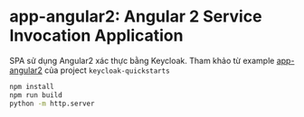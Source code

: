 app-angular2: Angular 2 Service Invocation Application
===================================================

SPA sử dụng Angular2 xác thực bằng Keycloak. Tham khảo từ example [app-angular2](https://github.com/keycloak/keycloak-quickstarts/tree/latest/app-angular2) của project `keycloak-quickstarts`

```bash
npm install
npm run build
python -m http.server
```